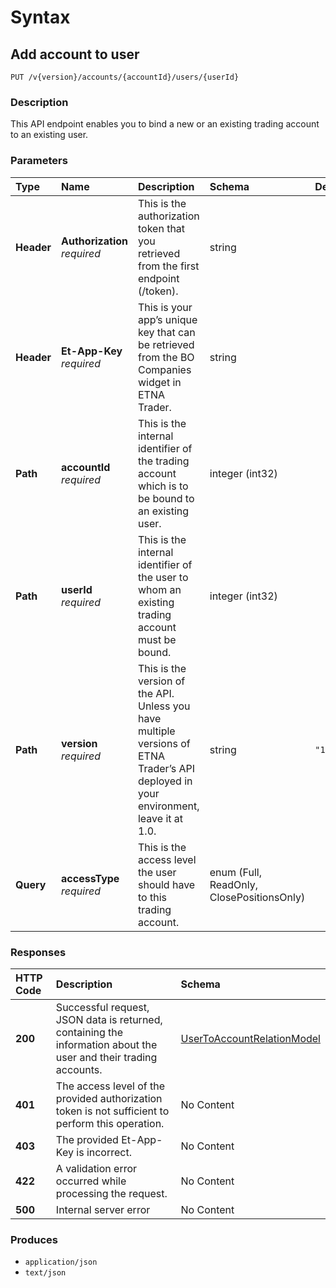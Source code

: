 # Syntax

## Add account to user

```text
PUT /v{version}/accounts/{accountId}/users/{userId}
```

### Description

This API endpoint enables you to bind a new or an existing trading account to an existing user.

### Parameters

| Type | Name | Description | Schema | Default |
| :--- | :--- | :--- | :--- | :--- |
| **Header** | **Authorization**   _required_ | This is the authorization token that you retrieved from the first endpoint \(/token\). | string |  |
| **Header** | **Et-App-Key**   _required_ | This is your app’s unique key that can be retrieved from the BO Companies widget in ETNA Trader. | string |  |
| **Path** | **accountId**   _required_ | This is the internal identifier of the trading account which is to be bound to an existing user. | integer \(int32\) |  |
| **Path** | **userId**   _required_ | This is the internal identifier of the user to whom an existing trading account must be bound. | integer \(int32\) |  |
| **Path** | **version**   _required_ | This is the version of the API. Unless you have multiple versions of ETNA Trader’s API deployed in your environment, leave it at 1.0. | string | `"1"` |
| **Query** | **accessType**   _required_ | This is the access level the user should have to this trading account. | enum \(Full, ReadOnly, ClosePositionsOnly\) |  |

### Responses

| HTTP Code | Description | Schema |
| :--- | :--- | :--- |
| **200** | Successful request, JSON data is returned, containing the information about the user and their trading accounts. | [UserToAccountRelationModel](internalaccounts_addaccounttouser.md#usertoaccountrelationmodel) |
| **401** | The access level of the provided authorization token is not sufficient to perform this operation. | No Content |
| **403** | The provided Et-App-Key is incorrect. | No Content |
| **422** | A validation error occurred while processing the request. | No Content |
| **500** | Internal server error | No Content |

### Produces

* `application/json`
* `text/json`

